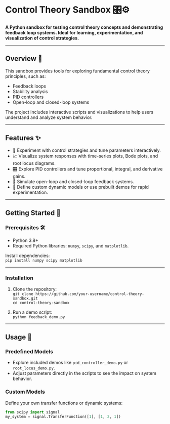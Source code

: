 # Control Theory Sandbox 🎛️⚙️  

**A Python sandbox for testing control theory concepts and demonstrating feedback loop systems. Ideal for learning, experimentation, and visualization of control strategies.**

---

## Overview 🌟  

This sandbox provides tools for exploring fundamental control theory principles, such as:  
- Feedback loops  
- Stability analysis  
- PID controllers  
- Open-loop and closed-loop systems  

The project includes interactive scripts and visualizations to help users understand and analyze system behavior.

---

## Features ✨  

- 🧪 Experiment with control strategies and tune parameters interactively.  
- 📈 Visualize system responses with time-series plots, Bode plots, and root locus diagrams.  
- 🎛️ Explore PID controllers and tune proportional, integral, and derivative gains.  
- 🔄 Simulate open-loop and closed-loop feedback systems.  
- 🔧 Define custom dynamic models or use prebuilt demos for rapid experimentation.  

---

## Getting Started 🚀  

### Prerequisites 🛠️  

- Python 3.8+  
- Required Python libraries: `numpy`, `scipy`, and `matplotlib`.  

Install dependencies:  
`pip install numpy scipy matplotlib`

---

### Installation  

1. Clone the repository:  
`git clone https://github.com/your-username/control-theory-sandbox.git`  
`cd control-theory-sandbox`

2. Run a demo script:  
`python feedback_demo.py`

---

## Usage 🔧  

### Predefined Models  

- Explore included demos like `pid_controller_demo.py` or `root_locus_demo.py`.  
- Adjust parameters directly in the scripts to see the impact on system behavior.

### Custom Models  

Define your own transfer functions or dynamic systems:  
```python
from scipy import signal
my_system = signal.TransferFunction([1], [1, 2, 1])
